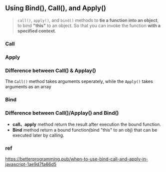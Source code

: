 ## Using Bind(), Call(), and Apply()
> `call()`, `apply()`, and `bind()` methods to **tie a function into an object**, to bind **"this"** to an object. So that you can invoke the function **with a specified context**.

### Call

### Apply

### Difference between Call() & Applay()
The `Call()` method takes arguments seperately, while the `Apply()` takes arguments as an array

### Bind


### Difference between Call()/Applay() and Bind()
- **call、apply** method return the result after execution the bound function.
- **Bind** method return a bound function(bind "this" to an obj) that can be executed later by calling.
 
### ref
https://betterprogramming.pub/when-to-use-bind-call-and-apply-in-javascript-1ae9d7fa66d5
